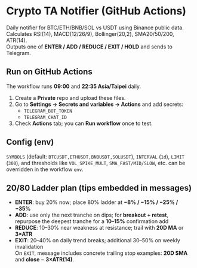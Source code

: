 # Crypto TA Notifier (GitHub Actions)

Daily notifier for BTC/ETH/BNB/SOL vs USDT using Binance public data.
Calculates RSI(14), MACD(12/26/9), Bollinger(20,2), SMA20/50/200, ATR(14).  
Outputs one of **ENTER / ADD / REDUCE / EXIT / HOLD** and sends to Telegram.

## Run on GitHub Actions
The workflow runs **09:00** and **22:35 Asia/Taipei** daily.

1. Create a **Private** repo and upload these files.
2. Go to **Settings → Secrets and variables → Actions** and add secrets:
   - `TELEGRAM_BOT_TOKEN`
   - `TELEGRAM_CHAT_ID`
3. Check **Actions** tab; you can **Run workflow** once to test.

## Config (env)
`SYMBOLS` (default: `BTCUSDT,ETHUSDT,BNBUSDT,SOLUSDT`), `INTERVAL` (`1d`), `LIMIT` (`300`), and thresholds like `VOL_SPIKE_MULT`, `SMA_FAST/MID/SLOW`, etc. can be overridden in the workflow `env`.

## 20/80 Ladder plan (tips embedded in messages)
- **ENTER**: buy 20% now; place 80% ladder at **−8% / −15% / −25% / −35%**
- **ADD**: use only the next tranche on dips; for **breakout + retest**, repurpose the deepest tranche for a **10–15%** confirmation add
- **REDUCE**: 10–30% near weakness at resistance; trail with **20D MA** or **3×ATR**
- **EXIT**: 20–40% on daily trend breaks; additional 30–50% on weekly invalidation  
On `EXIT`, message includes concrete trailing stop examples: **20D SMA** and **close − 3×ATR(14)**.
